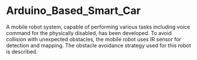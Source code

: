 # Arduino_Based_Smart_Car
A mobile robot system, capable of performing various tasks including voice command for the physically disabled, has been developed. To avoid collision with unexpected obstacles, the mobile robot uses IR sensor for detection and mapping. The obstacle avoidance strategy used for this robot is described.
